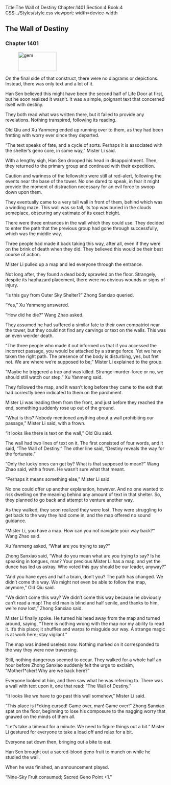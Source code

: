 Title:The Wall of Destiny 
Chapter:1401 
Section:4 
Book:4 
CSS:../Styles/style.css 
viewport: width=device-width
  
## The Wall of Destiny
### Chapter 1401
  
<figure>
	<img src="../Images/gem.gif" alt="gem" id="gem" width="120" height="60" />
</figure>
  

  
On the final side of that construct, there were no diagrams or depictions. Instead, there was only text and a lot of it.

Han Sen believed this might have been the second half of Life Door at first, but he soon realized it wasn’t. It was a simple, poignant text that concerned itself with destiny.

They both read what was written there, but it failed to provide any revelations. Nothing transpired, following its reading.

Old Qiu and Xu Yanmeng ended up running over to them, as they had been fretting with worry ever since they departed.

“The text speaks of fate, and a cycle of sorts. Perhaps it is associated with the shelter’s geno core, in some way,” Mister Li said.

With a lengthy sigh, Han Sen drooped his head in disappointment. Then, they returned to the primary group and continued with their expedition.

Caution and wariness of the fellowship were still at red-alert, following the events near the base of the tower. No one dared to speak, in fear it might provide the moment of distraction necessary for an evil force to swoop down upon them.

They eventually came to a very tall wall in front of them, behind which was a winding maze. This wall was so tall, its top was buried in the clouds someplace, obscuring any estimate of its exact height.

There were three entrances in the wall which they could use. They decided to enter the path that the previous group had gone through successfully, which was the middle way.

Three people had made it back taking this way, after all, even if they were on the brink of death when they did. They believed this would be their best course of action.

Mister Li pulled up a map and led everyone through the entrance.

Not long after, they found a dead body sprawled on the floor. Strangely, despite its haphazard placement, there were no obvious wounds or signs of injury.

“Is this guy from Outer Sky Shelter?” Zhong Sanxiao queried.

“Yes,” Xu Yanmeng answered.

“How did he die?” Wang Zhao asked.

They assumed he had suffered a similar fate to their own compatriot near the tower, but they could not find any carvings or text on the walls. This was an even weirder death.

“The three people who made it out informed us that if you accessed the incorrect passage, you would be attacked by a strange force. Yet we have taken the right path. The presence of the body is disturbing, yes, but fret not. We are where we’re supposed to be,” Mister Li explained to the group.

“Maybe he triggered a trap and was killed. Strange-murder-force or no, we should still watch our step,” Xu Yanmeng said.

They followed the map, and it wasn’t long before they came to the exit that had correctly been indicated to them on the parchment.

Mister Li was leading them from the front, and just before they reached the end, something suddenly rose up out of the ground.

“What is this? Nobody mentioned anything about a wall prohibiting our passage,” Mister Li said, with a frown.

“It looks like there is text on the wall,” Old Qiu said.

The wall had two lines of text on it. The first consisted of four words, and it said, “The Wall of Destiny.” The other line said, “Destiny reveals the way for the fortunate.”

“Only the lucky ones can get by? What is that supposed to mean?” Wang Zhao said, with a frown. He wasn’t sure what that meant.

“Perhaps it means something else,” Mister Li said.

No one could offer up another explanation, however. And no one wanted to risk dwelling on the meaning behind any amount of text in that shelter. So, they planned to go back and attempt to venture another way.

As they walked, they soon realized they were lost. They were struggling to get back to the way they had come in, and the map offered no sound guidance.

“Mister Li, you have a map. How can you not navigate your way back?” Wang Zhao said.

Xu Yanmeng asked, “What are you trying to say?”

Zhong Sanxiao said, “What do you mean what are you trying to say? Is he speaking in tongues, man? Your precious Mister Li has a map, and yet the dunce has led us astray. Who voted this guy should be our leader, anyway?”

“And you have eyes and half a brain, don’t you? The path has changed. We didn’t come this way. We might not even be able to follow the map, anymore,” Old Qiu said.

“We didn’t come this way? We didn’t come this way because he obviously can’t read a map! The old man is blind and half senile, and thanks to him, we’re now lost,” Zhong Sanxiao said.

Mister Li finally spoke. He turned his head away from the map and turned around, saying, “There is nothing wrong with the map nor my ability to read it. It’s this place; it shuffles and warps to misguide our way. A strange magic is at work here; stay vigilant.”

The map was indeed useless now. Nothing marked on it corresponded to the way they were now traversing.

Still, nothing dangerous seemed to occur. They walked for a whole half an hour before Zhong Sanxiao suddenly felt the urge to exclaim, “Motherf*cker! Why are we back here?”

Everyone looked at him, and then saw what he was referring to. There was a wall with text upon it, one that read: “The Wall of Destiny.”

“It looks like we have to go past this wall somehow,” Mister Li said.

“This place is f*cking cursed! Game over, man! Game over!” Zhong Sanxiao spat on the floor, beginning to lose his composure to the nagging worry that gnawed on the minds of them all.

“Let’s take a timeout for a minute. We need to figure things out a bit.” Mister Li gestured for everyone to take a load off and relax for a bit.

Everyone sat down then, bringing out a bite to eat.

Han Sen brought out a sacred-blood geno fruit to munch on while he studied the wall.

When he was finished, an announcement played.

“Nine-Sky Fruit consumed; Sacred Geno Point +1.”